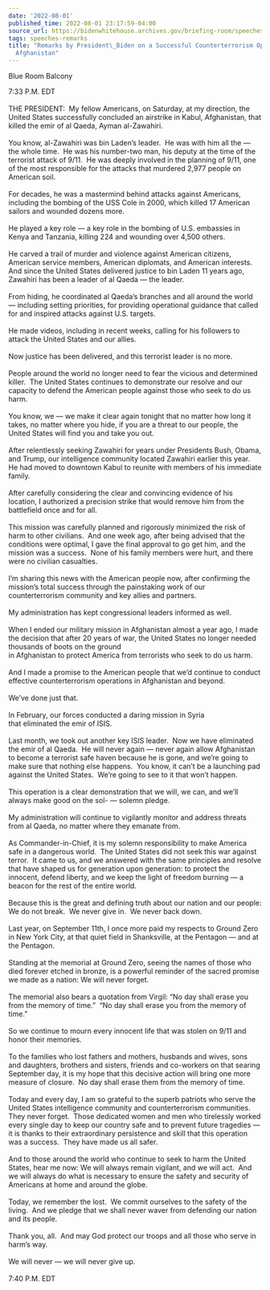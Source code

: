 ```yaml
---
date: '2022-08-01'
published_time: 2022-08-01 23:17:59-04:00
source_url: https://bidenwhitehouse.archives.gov/briefing-room/speeches-remarks/2022/08/01/remarks-by-president-biden-on-a-successful-counterterrorism-operation-in-afghanistan/
tags: speeches-remarks
title: "Remarks by President\_Biden on a Successful Counterterrorism Operation in\_\
  Afghanistan"
---
```

 
Blue Room Balcony

7:33 P.M. EDT  
   
THE PRESIDENT:  My fellow Americans, on Saturday, at my direction, the
United States successfully concluded an airstrike in Kabul, Afghanistan,
that killed the emir of al Qaeda, Ayman al-Zawahiri.   
   
You know, al-Zawahiri was bin Laden’s leader.  He was with him all the —
the whole time.  He was his number-two man, his deputy at the time of
the terrorist attack of 9/11.  He was deeply involved in the planning of
9/11, one of the most responsible for the attacks that murdered 2,977
people on American soil.   
   
For decades, he was a mastermind behind attacks against Americans,
including the bombing of the USS Cole in 2000, which killed 17 American
sailors and wounded dozens more.   
   
He played a key role — a key role in the bombing of U.S. embassies in
Kenya and Tanzania, killing 224 and wounding over 4,500 others.  
   
He carved a trail of murder and violence against American citizens,
American service members, American diplomats, and American interests. 
And since the United States delivered justice to bin Laden 11 years ago,
Zawahiri has been a leader of al Qaeda — the leader.   
   
From hiding, he coordinated al Qaeda’s branches and all around the world
— including setting priorities, for providing operational guidance that
called for and inspired attacks against U.S. targets.   
   
He made videos, including in recent weeks, calling for his followers to
attack the United States and our allies.  
   
Now justice has been delivered, and this terrorist leader is no more.  
   
People around the world no longer need to fear the vicious and
determined killer.  The United States continues to demonstrate our
resolve and our capacity to defend the American people against those who
seek to do us harm.  
   
You know, we — we make it clear again tonight that no matter how long it
takes, no matter where you hide, if you are a threat to our people, the
United States will find you and take you out.   
   
After relentlessly seeking Zawahiri for years under Presidents Bush,
Obama, and Trump, our intelligence community located Zawahiri earlier
this year.  He had moved to downtown Kabul to reunite with members of
his immediate family.   
   
After carefully considering the clear and convincing evidence of his
location, I authorized a precision strike that would remove him from the
battlefield once and for all.  
   
This mission was carefully planned and rigorously minimized the risk of
harm to other civilians.  And one week ago, after being advised that the
conditions were optimal, I gave the final approval to go get him, and
the mission was a success.  None of his family members were hurt, and
there were no civilian casualties.  
   
I’m sharing this news with the American people now, after confirming the
mission’s total success through the painstaking work of our
counterterrorism community and key allies and partners.   
   
My administration has kept congressional leaders informed as well.  
   
When I ended our military mission in Afghanistan almost a year ago, I
made the decision that after 20 years of war, the United States no
longer needed thousands of boots on the ground  
in Afghanistan to protect America from terrorists who seek to do us
harm.  
   
And I made a promise to the American people that we’d continue to
conduct effective counterterrorism operations in Afghanistan and
beyond.  
   
We’ve done just that.  
   
In February, our forces conducted a daring mission in Syria  
that eliminated the emir of ISIS.  
   
Last month, we took out another key ISIS leader.  Now we have eliminated
the emir of al Qaeda.  He will never again — never again allow
Afghanistan to become a terrorist safe haven because he is gone, and
we’re going to make sure that nothing else happens.  You know, it can’t
be a launching pad against the United States.  We’re going to see to it
that won’t happen.  
   
This operation is a clear demonstration that we will, we can, and we’ll
always make good on the sol- — solemn pledge.   
   
My administration will continue to vigilantly monitor and address
threats from al Qaeda, no matter where they emanate from.  
   
As Commander-in-Chief, it is my solemn responsibility to make America
safe in a dangerous world.  The United States did not seek this war
against terror.  It came to us, and we answered with the same principles
and resolve that have shaped us for generation upon generation: to
protect the innocent, defend liberty, and we keep the light of freedom
burning — a beacon for the rest of the entire world.  
   
Because this is the great and defining truth about our nation and our
people: We do not break.  We never give in.  We never back down.  
   
Last year, on September 11th, I once more paid my respects to Ground
Zero in New York City, at that quiet field in Shanksville, at the
Pentagon — and at the Pentagon.  
   
Standing at the memorial at Ground Zero, seeing the names of those who
died forever etched in bronze, is a powerful reminder of the sacred
promise we made as a nation: We will never forget.  
   
The memorial also bears a quotation from Virgil: “No day shall erase you
from the memory of time.”  “No day shall erase you from the memory of
time.”  
   
So we continue to mourn every innocent life that was stolen on 9/11 and
honor their memories.   
   
To the families who lost fathers and mothers, husbands and wives, sons
and daughters, brothers and sisters, friends and co-workers on that
searing September day, it is my hope that this decisive action will
bring one more measure of closure.  No day shall erase them from the
memory of time.  
   
Today and every day, I am so grateful to the superb patriots who serve
the United States intelligence community and counterterrorism
communities.  They never forget.  Those dedicated women and men who
tirelessly worked every single day to keep our country safe and to
prevent future tragedies — it is thanks to their extraordinary
persistence and skill that this operation was a success.  They have made
us all safer.  
   
And to those around the world who continue to seek to harm the United
States, hear me now: We will always remain vigilant, and we will act. 
And we will always do what is necessary to ensure the safety and
security of Americans at home and around the globe.  
   
Today, we remember the lost.  We commit ourselves to the safety of the
living.  And we pledge that we shall never waver from defending our
nation and its people.  
   
Thank you, all.  And may God protect our troops and all those who serve
in harm’s way.  
   
We will never — we will never give up.  
   
7:40 P.M. EDT
